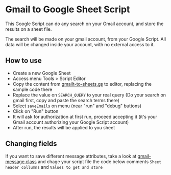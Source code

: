 # Gmail to Google Sheet Script

This Google Script can do any search on your Gmail account, and store the results on a sheet file.

The search will be made on your gmail account, from your Google Script. All data will be changed inside your account, with no external access to it.

## How to use

* Create a new Google Sheet
* Access menu Tools > Script Editor
* Copy the content from [gmailt-to-sheets.gs](gmailt-to-sheets.gs) to editor, replacing the sample code there
* Replace the value on `SEARCH_QUERY` to your real query (Do your search on gmail first, copy and paste the search terms there) 
* Select `saveEmails` on menu (near "run" and "debug" buttons)
* Click on "Run" button
* It will ask for authorization at first run, proceed accepting it (it's your Gmail account authorizing your Google Script account)
* After run, the results will be applied to you sheet

## Changing fields

If you want to save different message attributes, take a look at [gmail-message class](https://developers.google.com/apps-script/reference/gmail/gmail-message) and chage your script file the code below comments `Sheet header collumns` and `Values to get and store`